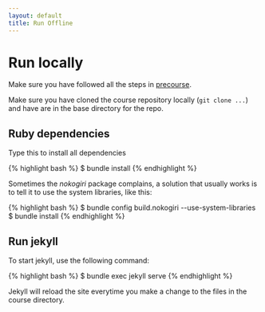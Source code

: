 ```yaml
---
layout: default
title: Run Offline
---
```


# Run locally

Make sure you have followed all the steps in [precourse](../precourse).

Make sure you have cloned the course repository locally (`git clone ...`) and
have are in the base directory for the repo.

## Ruby dependencies

Type this to install all dependencies

{% highlight bash %}
$ bundle install
{% endhighlight %}

Sometimes the _nokogiri_ package complains, a solution that usually works is
to tell it to use the system libraries, like this:

{% highlight bash %}
$ bundle config build.nokogiri --use-system-libraries
$ bundle install
{% endhighlight %}

## Run jekyll

To start jekyll, use the following command:

{% highlight bash %}
$ bundle exec jekyll serve
{% endhighlight %}

Jekyll will reload the site everytime you make a change to the files in the
course directory.
